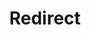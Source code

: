 ﻿---
layout: src/layouts/Redirect.astro
title: Redirect
redirect: https://octopus.com/docs/projects/variables/system-variables
pubDate:  2023-01-01
navSearch: false
navSitemap: false
navMenu: false
---
